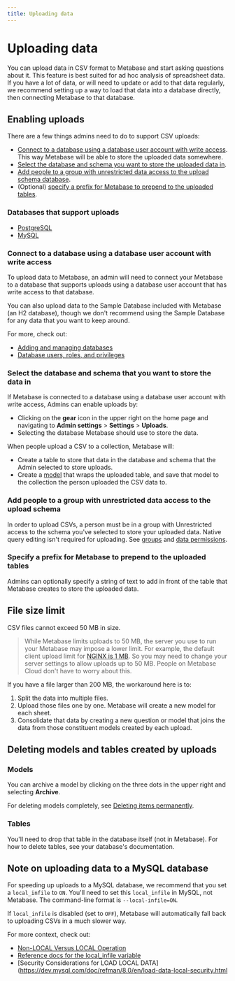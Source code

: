 ```yaml
---
title: Uploading data
---
```


# Uploading data

You can upload data in CSV format to Metabase and start asking questions about it. This feature is best suited for ad hoc analysis of spreadsheet data. If you have a lot of data, or will need to update or add to that data regularly, we recommend setting up a way to load that data into a database directly, then connecting Metabase to that database.

## Enabling uploads

There are a few things admins need to do to support CSV uploads:

- [Connect to a database using a database user account with write access](#connect-to-a-database-using-a-database-user-account-with-write-access). This way Metabase will be able to store the uploaded data somewhere.
- [Select the database and schema you want to store the uploaded data in](#select-the-database-and-schema-that-you-want-to-store-the-data-in).
- [Add people to a group with unrestricted data access to the upload schema database](#add-people-to-a-group-with-unrestricted-data-access-to-the-upload-schema).
- (Optional) [specify a prefix for Metabase to prepend to the uploaded tables](#specify-a-prefix-for-metabase-to-prepend-to-the-uploaded-tables).

### Databases that support uploads

- [PostgreSQL](../databases/connections/postgresql.md)
- [MySQL](../databases/connections/mysql.md)

### Connect to a database using a database user account with write access

To upload data to Metabase, an admin will need to connect your Metabase to a database that supports uploads using a database user account that has write access to that database.

You can also upload data to the Sample Database included with Metabase (an H2 database), though we don't recommend using the Sample Database for any data that you want to keep around.

For more, check out:

- [Adding and managing databases](./connecting.md)
- [Database users, roles, and privileges](./users-roles-privileges.md)

### Select the database and schema that you want to store the data in

If Metabase is connected to a database using a database user account with write access, Admins can enable uploads by:

- Clicking on the **gear** icon in the upper right on the home page and navigating to **Admin settings** > **Settings** > **Uploads**.
- Selecting the database Metabase should use to store the data.

When people upload a CSV to a collection, Metabase will:

- Create a table to store that data in the database and schema that the Admin selected to store uploads.
- Create a [model](../data-modeling/models.md) that wraps the uploaded table, and save that model to the collection the person uploaded the CSV data to.

### Add people to a group with unrestricted data access to the upload schema

In order to upload CSVs, a person must be in a group with Unrestricted access to the schema you've selected to store your uploaded data. Native query editing isn't required for uploading. See [groups](../people-and-groups/managing.md) and [data permissions](../permissions/data.md).

### Specify a prefix for Metabase to prepend to the uploaded tables

Admins can optionally specify a string of text to add in front of the table that Metabase creates to store the uploaded data.

## File size limit

CSV files cannot exceed 50 MB in size.

> While Metabase limits uploads to 50 MB, the server you use to run your Metabase may impose a lower limit. For example, the default client upload limit for [NGINX is 1 MB](https://nginx.org/en/docs/http/ngx_http_core_module.html#client_max_body_size). So you may need to change your server settings to allow uploads up to 50 MB. People on Metabase Cloud don't have to worry about this.

If you have a file larger than 200 MB, the workaround here is to:

1. Split the data into multiple files.
2. Upload those files one by one. Metabase will create a new model for each sheet.
3. Consolidate that data by creating a new question or model that joins the data from those constituent models created by each upload.

## Deleting models and tables created by uploads

### Models

You can archive a model by clicking on the three dots in the upper right and selecting **Archive**.

For deleting models completely, see [Deleting items permanently](../exploration-and-organization/history.md#deleting-items-permanently).

### Tables

You'll need to drop that table in the database itself (not in Metabase). For how to delete tables, see your database's documentation.

## Note on uploading data to a MySQL database

For speeding up uploads to a MySQL database, we recommend that you set a `local_infile` to `ON`. You'll need to set this `local_infile` in MySQL, not Metabase. The command-line format is `--local-infile=ON`.

If `local_infile` is disabled (set to `OFF`), Metabase will automatically fall back to uploading CSVs in a much slower way.

For more context, check out:

- [Non-LOCAL Versus LOCAL Operation](https://dev.mysql.com/doc/refman/8.0/en/load-data.html#load-data-local)
- [Reference docs for the local_infile variable](https://dev.mysql.com/doc/refman/8.0/en/server-system-variables.html#sysvar_local_infile)
- [Security Considerations for LOAD LOCAL DATA](https://dev.mysql.com/doc/refman/8.0/en/load-data-local-security.html
